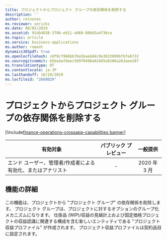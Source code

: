 ```yaml
---
title: プロジェクトからプロジェクト グループの依存関係を削除する
description: ''
author: relnotes
ms.reviewer: sericks
ms.date: 08/02/2019
ms.assetid: 91db4038-3786-e911-a960-000d3a4f36ce
ms.topic: article
ms.service: business-applications
ms.author: rumant
dynamics365pdf: true
ms.openlocfilehash: c8f0c7966bb70a5baeb84c9e3633099bfbfeb732
ms.sourcegitcommit: b5be4afdeec589f0490a82495e8206a2b3aee287
ms.translationtype: HT
ms.contentlocale: ja-JP
ms.lasthandoff: 10/28/2019
ms.locfileid: "2668029"
---
```

# <a name="remove-project-group-dependency-from-project"></a>プロジェクトからプロジェクト グループの依存関係を削除する
[!include[finance-operations-crossapp-capabilities banner](../includes/finance-operations-crossapp-capabilities.md)]

| 有効対象    |  パブリック プレビュー | 一般提供 | 
| ---------- | :----------: |:----------: |
|エンド ユーザー、管理者/作成者による有効化、またはアナリスト|-| 2020 年 3 月|






## <a name="feature-details"></a>機能の詳細
<!--feature detail start -->
この機能は、プロジェクトから "プロジェクト グループ" の依存関係を削除します。 プロジェクト グループは、プロジェクトに対するオプションのグループ化メカニズムになります。 仕掛品 (WIP)/収益の見越計上および固定価格プロジェクトの収益認識に関連する構成を含む新しいエンティティである "プロジェクト収益プロファイル" が作成されます。 プロジェクト収益プロファイルは契約品目に設定されます。
<!--feature detail end -->









